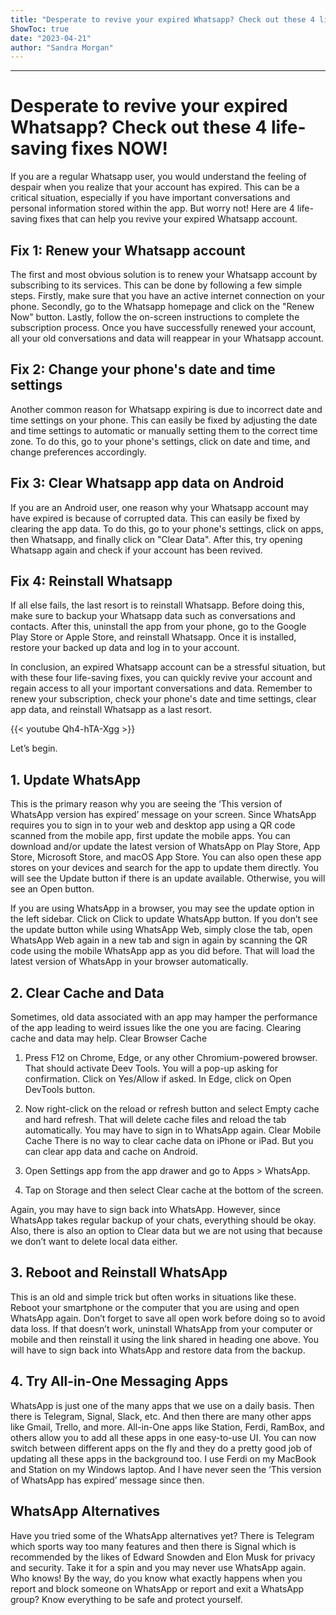 ```yaml
---
title: "Desperate to revive your expired Whatsapp? Check out these 4 life-saving fixes NOW!"
ShowToc: true 
date: "2023-04-21"
author: "Sandra Morgan"
---
```

*****
# Desperate to revive your expired Whatsapp? Check out these 4 life-saving fixes NOW!

If you are a regular Whatsapp user, you would understand the feeling of despair when you realize that your account has expired. This can be a critical situation, especially if you have important conversations and personal information stored within the app. But worry not! Here are 4 life-saving fixes that can help you revive your expired Whatsapp account.

## Fix 1: Renew your Whatsapp account

The first and most obvious solution is to renew your Whatsapp account by subscribing to its services. This can be done by following a few simple steps. Firstly, make sure that you have an active internet connection on your phone. Secondly, go to the Whatsapp homepage and click on the "Renew Now" button. Lastly, follow the on-screen instructions to complete the subscription process. Once you have successfully renewed your account, all your old conversations and data will reappear in your Whatsapp account.

## Fix 2: Change your phone's date and time settings

Another common reason for Whatsapp expiring is due to incorrect date and time settings on your phone. This can easily be fixed by adjusting the date and time settings to automatic or manually setting them to the correct time zone. To do this, go to your phone's settings, click on date and time, and change preferences accordingly.

## Fix 3: Clear Whatsapp app data on Android

If you are an Android user, one reason why your Whatsapp account may have expired is because of corrupted data. This can easily be fixed by clearing the app data. To do this, go to your phone's settings, click on apps, then Whatsapp, and finally click on "Clear Data". After this, try opening Whatsapp again and check if your account has been revived.

## Fix 4: Reinstall Whatsapp

If all else fails, the last resort is to reinstall Whatsapp. Before doing this, make sure to backup your Whatsapp data such as conversations and contacts. After this, uninstall the app from your phone, go to the Google Play Store or Apple Store, and reinstall Whatsapp. Once it is installed, restore your backed up data and log in to your account.

In conclusion, an expired Whatsapp account can be a stressful situation, but with these four life-saving fixes, you can quickly revive your account and regain access to all your important conversations and data. Remember to renew your subscription, check your phone's date and time settings, clear app data, and reinstall Whatsapp as a last resort.

{{< youtube Qh4-hTA-Xgg >}} 



Let’s begin.

 
## 1. Update WhatsApp


This is the primary reason why you are seeing the ‘This version of WhatsApp version has expired’ message on your screen. Since WhatsApp requires you to sign in to your web and desktop app using a QR code scanned from the mobile app, first update the mobile apps.
You can download and/or update the latest version of WhatsApp on Play Store, App Store, Microsoft Store, and macOS App Store. You can also open these app stores on your devices and search for the app to update them directly. You will see the Update button if there is an update available. Otherwise, you will see an Open button.

If you are using WhatsApp in a browser, you may see the update option in the left sidebar. Click on Click to update WhatsApp button. 
If you don’t see the update button while using WhatsApp Web, simply close the tab, open WhatsApp Web again in a new tab and sign in again by scanning the QR code using the mobile WhatsApp app as you did before. That will load the latest version of WhatsApp in your browser automatically.

 
## 2. Clear Cache and Data


Sometimes, old data associated with an app may hamper the performance of the app leading to weird issues like the one you are facing. Clearing cache and data may help.
Clear Browser Cache
1. Press F12 on Chrome, Edge, or any other Chromium-powered browser. That should activate Deev Tools. You will a pop-up asking for confirmation. Click on Yes/Allow if asked. In Edge, click on Open DevTools button.
2. Now right-click on the reload or refresh button and select Empty cache and hard refresh. That will delete cache files and reload the tab automatically. You may have to sign in to WhatsApp again.
Clear Mobile Cache
There is no way to clear cache data on iPhone or iPad. But you can clear app data and cache on Android.
1. Open Settings app from the app drawer and go to Apps > WhatsApp.

2. Tap on Storage and then select Clear cache at the bottom of the screen.

Again, you may have to sign back into WhatsApp. However, since WhatsApp takes regular backup of your chats, everything should be okay. Also, there is also an option to Clear data but we are not using that because we don’t want to delete local data either.

 
## 3. Reboot and Reinstall WhatsApp


This is an old and simple trick but often works in situations like these. Reboot your smartphone or the computer that you are using and open WhatsApp again. Don’t forget to save all open work before doing so to avoid data loss.
If that doesn’t work, uninstall WhatsApp from your computer or mobile and then reinstall it using the link shared in heading one above. You will have to sign back into WhatsApp and restore data from the backup.

 
## 4. Try All-in-One Messaging Apps


WhatsApp is just one of the many apps that we use on a daily basis. Then there is Telegram, Signal, Slack, etc. And then there are many other apps like Gmail, Trello, and more. All-in-One apps like Station, Ferdi, RamBox, and others allow you to add all these apps in one easy-to-use UI. You can now switch between different apps on the fly and they do a pretty good job of updating all these apps in the background too. I use Ferdi on my MacBook and Station on my Windows laptop. And I have never seen the ‘This version of WhatsApp has expired’ message since then.

 
## WhatsApp Alternatives


Have you tried some of the WhatsApp alternatives yet? There is Telegram which sports way too many features and then there is Signal which is recommended by the likes of Edward Snowden and Elon Musk for privacy and security. Take it for a spin and you may never use WhatsApp again. Who knows!
By the way, do you know what exactly happens when you report and block someone on WhatsApp or report and exit a WhatsApp group? Know everything to be safe and protect yourself.




